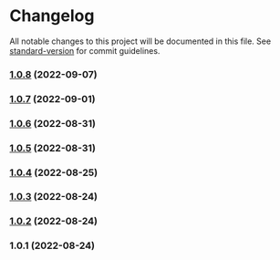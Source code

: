 # Changelog

All notable changes to this project will be documented in this file. See [standard-version](https://github.com/conventional-changelog/standard-version) for commit guidelines.

### [1.0.8](https://github.com/wallet-manager/wallet-manager-client-utils/compare/v1.0.7...v1.0.8) (2022-09-07)

### [1.0.7](https://github.com/wallet-manager/wallet-manager-client-utils/compare/v1.0.6...v1.0.7) (2022-09-01)

### [1.0.6](https://github.com/wallet-manager/wallet-manager-client-utils/compare/v1.0.5...v1.0.6) (2022-08-31)

### [1.0.5](https://github.com/wallet-manager/wallet-manager-client-utils/compare/v1.0.4...v1.0.5) (2022-08-31)

### [1.0.4](https://github.com/wallet-manager/wallet-manager-client-utils/compare/v1.0.3...v1.0.4) (2022-08-25)

### [1.0.3](https://github.com/wallet-manager/wallet-manager-client-utils/compare/v1.0.2...v1.0.3) (2022-08-24)

### [1.0.2](https://github.com/wallet-manager/wallet-manager-client-utils/compare/v1.0.1...v1.0.2) (2022-08-24)

### 1.0.1 (2022-08-24)
